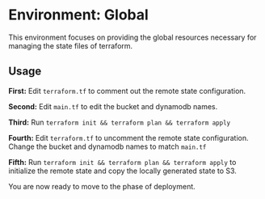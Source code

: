 # Environment: Global

This environment focuses on providing the global resources necessary for
managing the state files of terraform.

## Usage

**First:** Edit `terraform.tf` to comment out the remote state configuration.

**Second:** Edit `main.tf` to edit the bucket and dynamodb names.

**Third:** Run `terraform init && terraform plan && terraform apply`

**Fourth:** Edit `terraform.tf` to uncomment the remote state configuration. Change the bucket and dynamodb names to match `main.tf`

**Fifth:** Run `terraform init && terraform plan && terraform apply` to initialize the remote state and copy the locally generated state to S3.


You are now ready to move to the phase of deployment.
